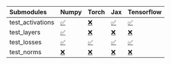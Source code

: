 | Submodules       | Numpy                                                                                                                           | Torch                                                                                                                           | Jax                                                                                                                             | Tensorflow                                                                                                                      |
|:-----------------|:--------------------------------------------------------------------------------------------------------------------------------|:--------------------------------------------------------------------------------------------------------------------------------|:--------------------------------------------------------------------------------------------------------------------------------|:--------------------------------------------------------------------------------------------------------------------------------|
| test_activations | <a href="https://github.com/unifyai/ivy/runs/8154814895?check_suite_focus=true" rel="noopener noreferrer" target="_blank">✅</a> | <a href="https://github.com/unifyai/ivy/runs/8154815276?check_suite_focus=true" rel="noopener noreferrer" target="_blank">❌</a> | <a href="https://github.com/unifyai/ivy/runs/8154815772?check_suite_focus=true" rel="noopener noreferrer" target="_blank">✅</a> | <a href="https://github.com/unifyai/ivy/runs/8154816110?check_suite_focus=true" rel="noopener noreferrer" target="_blank">✅</a> |
| test_layers      | <a href="https://github.com/unifyai/ivy/runs/8154815006?check_suite_focus=true" rel="noopener noreferrer" target="_blank">✅</a> | <a href="https://github.com/unifyai/ivy/runs/8154815372?check_suite_focus=true" rel="noopener noreferrer" target="_blank">❌</a> | <a href="https://github.com/unifyai/ivy/runs/8154815878?check_suite_focus=true" rel="noopener noreferrer" target="_blank">❌</a> | <a href="https://github.com/unifyai/ivy/runs/8154816174?check_suite_focus=true" rel="noopener noreferrer" target="_blank">❌</a> |
| test_losses      | <a href="https://github.com/unifyai/ivy/runs/8154815104?check_suite_focus=true" rel="noopener noreferrer" target="_blank">✅</a> | <a href="https://github.com/unifyai/ivy/runs/8154815465?check_suite_focus=true" rel="noopener noreferrer" target="_blank">✅</a> | <a href="https://github.com/unifyai/ivy/runs/8154815960?check_suite_focus=true" rel="noopener noreferrer" target="_blank">✅</a> | <a href="https://github.com/unifyai/ivy/runs/8154816259?check_suite_focus=true" rel="noopener noreferrer" target="_blank">✅</a> |
| test_norms       | <a href="https://github.com/unifyai/ivy/runs/8154815179?check_suite_focus=true" rel="noopener noreferrer" target="_blank">❌</a> | <a href="https://github.com/unifyai/ivy/runs/8154815564?check_suite_focus=true" rel="noopener noreferrer" target="_blank">❌</a> | <a href="https://github.com/unifyai/ivy/runs/8154816045?check_suite_focus=true" rel="noopener noreferrer" target="_blank">❌</a> | <a href="https://github.com/unifyai/ivy/runs/8154816343?check_suite_focus=true" rel="noopener noreferrer" target="_blank">❌</a> |